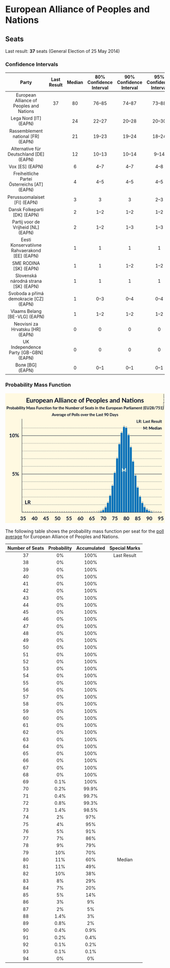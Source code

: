 # European Alliance of Peoples and Nations

## Seats

Last result: **37** seats (General Election of 25 May 2014)

### Confidence Intervals

| Party | Last Result | Median | 80% Confidence Interval | 90% Confidence Interval | 95% Confidence Interval | 99% Confidence Interval |
|:-----:|:-----------:|:------:|:-----------------------:|:-----------------------:|:-----------------------:|:-----------------------:|
| European Alliance of Peoples and Nations | 37 | 80 | 76–85 | 74–87 | 73–88 | 71–90 |
| Lega Nord [IT] (EAPN) | | 24 | 22–27 | 20–28 | 20–30 | 19–31 |
| Rassemblement national [FR] (EAPN) | | 21 | 19–23 | 19–24 | 18–24 | 17–25 |
| Alternative für Deutschland [DE] (EAPN) | | 12 | 10–13 | 10–14 | 9–14 | 9–15 |
| Vox [ES] (EAPN) | | 6 | 4–7 | 4–7 | 4–8 | 3–8 |
| Freiheitliche Partei Österreichs [AT] (EAPN) | | 4 | 4–5 | 4–5 | 4–5 | 4–5 |
| Perussuomalaiset [FI] (EAPN) | | 3 | 3 | 3 | 2–3 | 2–3 |
| Dansk Folkeparti [DK] (EAPN) | | 2 | 1–2 | 1–2 | 1–2 | 1–3 |
| Partij voor de Vrijheid [NL] (EAPN) | | 2 | 1–2 | 1–3 | 1–3 | 1–3 |
| Eesti Konservatiivne Rahvaerakond [EE] (EAPN) | | 1 | 1 | 1 | 1 | 0–1 |
| SME RODINA [SK] (EAPN) | | 1 | 1 | 1–2 | 1–2 | 1–2 |
| Slovenská národná strana [SK] (EAPN) | | 1 | 1 | 1 | 1 | 1 |
| Svoboda a přímá demokracie [CZ] (EAPN) | | 1 | 0–3 | 0–4 | 0–4 | 0–4 |
| Vlaams Belang [BE-VLG] (EAPN) | | 1 | 1–2 | 1–2 | 1–2 | 1–2 |
| Neovisni za Hrvatsku [HR] (EAPN) | | 0 | 0 | 0 | 0 | 0 |
| UK Independence Party [GB-GBN] (EAPN) | | 0 | 0 | 0 | 0 | 0 |
| Воля [BG] (EAPN) | | 0 | 0–1 | 0–1 | 0–1 | 0–1 |

### Probability Mass Function

![Graph with seats probability mass function not yet produced](average-2019-05-21-seats-pmf-europeanallianceofpeoplesandnations.png "Seats Probability Mass Function")

The following table shows the probability mass function per seat for the [poll average](average-2019-05-21.html) for European Alliance of Peoples and Nations.

| Number of Seats | Probability | Accumulated | Special Marks |
|:---------------:|:-----------:|:-----------:|:-------------:|
| 37 | 0% | 100% | Last Result |
| 38 | 0% | 100% |  |
| 39 | 0% | 100% |  |
| 40 | 0% | 100% |  |
| 41 | 0% | 100% |  |
| 42 | 0% | 100% |  |
| 43 | 0% | 100% |  |
| 44 | 0% | 100% |  |
| 45 | 0% | 100% |  |
| 46 | 0% | 100% |  |
| 47 | 0% | 100% |  |
| 48 | 0% | 100% |  |
| 49 | 0% | 100% |  |
| 50 | 0% | 100% |  |
| 51 | 0% | 100% |  |
| 52 | 0% | 100% |  |
| 53 | 0% | 100% |  |
| 54 | 0% | 100% |  |
| 55 | 0% | 100% |  |
| 56 | 0% | 100% |  |
| 57 | 0% | 100% |  |
| 58 | 0% | 100% |  |
| 59 | 0% | 100% |  |
| 60 | 0% | 100% |  |
| 61 | 0% | 100% |  |
| 62 | 0% | 100% |  |
| 63 | 0% | 100% |  |
| 64 | 0% | 100% |  |
| 65 | 0% | 100% |  |
| 66 | 0% | 100% |  |
| 67 | 0% | 100% |  |
| 68 | 0% | 100% |  |
| 69 | 0.1% | 100% |  |
| 70 | 0.2% | 99.9% |  |
| 71 | 0.4% | 99.7% |  |
| 72 | 0.8% | 99.3% |  |
| 73 | 1.4% | 98.5% |  |
| 74 | 2% | 97% |  |
| 75 | 4% | 95% |  |
| 76 | 5% | 91% |  |
| 77 | 7% | 86% |  |
| 78 | 9% | 79% |  |
| 79 | 10% | 70% |  |
| 80 | 11% | 60% | Median |
| 81 | 11% | 49% |  |
| 82 | 10% | 38% |  |
| 83 | 8% | 29% |  |
| 84 | 7% | 20% |  |
| 85 | 5% | 14% |  |
| 86 | 3% | 9% |  |
| 87 | 2% | 5% |  |
| 88 | 1.4% | 3% |  |
| 89 | 0.8% | 2% |  |
| 90 | 0.4% | 0.9% |  |
| 91 | 0.2% | 0.4% |  |
| 92 | 0.1% | 0.2% |  |
| 93 | 0.1% | 0.1% |  |
| 94 | 0% | 0% |  |


